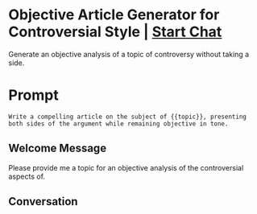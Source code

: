 

# Objective Article Generator for Controversial Style | [Start Chat](https://gptcall.net/chat.html?data=%7B%22contact%22%3A%7B%22id%22%3A%22GUVldEnK9mNrcM7vSoHFb%22%2C%22flow%22%3Atrue%7D%7D)
Generate an objective analysis of a topic of controversy without taking a side. 

# Prompt

```
Write a compelling article on the subject of {{topic}}, presenting both sides of the argument while remaining objective in tone.
```

## Welcome Message
Please provide me a topic for an objective analysis of the controversial aspects of. 

## Conversation



